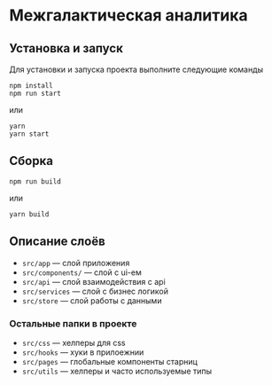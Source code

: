 # Межгалактическая аналитика

## Установка и запуск
Для установки и запуска проекта выполните следующие команды

```
npm install
npm run start
```

или

```
yarn
yarn start
```


## Сборка

```
npm run build
```

или

```
yarn build
```

## Описание слоёв

- ```src/app``` — слой приложения
- ```src/components/``` — слой с ui-ем
- ```src/api``` — слой взаимодействия с api
- ```src/services``` — слой с бизнес логикой
- ```src/store``` — слой работы с данными

### Остальные папки в проекте

- ```src/css``` — хелперы для css
- ```src/hooks``` — хуки в прилоежнии
- ```src/pages``` — глобальные компоненты старниц
- ```src/utils``` — хелперы и часто используемые типы
